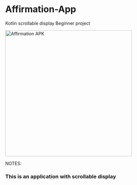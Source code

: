 # Affirmation-App

Kotlin scrollable display Beginner project
<p><img align="center" alt="Affirmation APK" width="400" src="https://post.psychcentral.com/wp-content/uploads/sites/4/2021/10/human-brain-covered-in-green-grass-sprout-growing-732x549-thumbnail-732x549.jpg"<p/>
  <p>
NOTES:
<h3>This is an application with scrollable display <h3/>